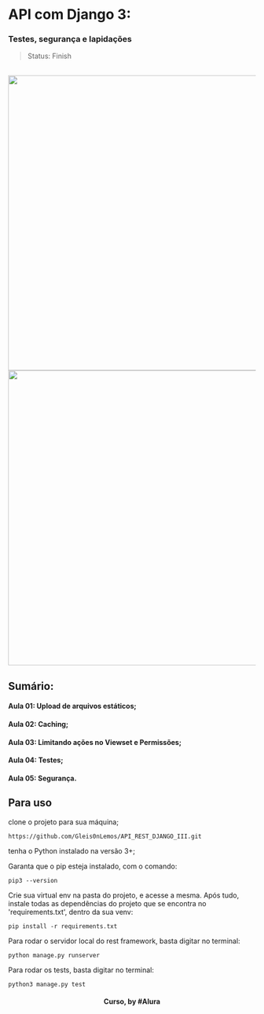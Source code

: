 # API com Django 3:
### Testes, segurança e lapidações

> Status: Finish
<br>

<div align="center">
<img src="https://user-images.githubusercontent.com/100967809/203651206-272623f8-ee0a-48e7-a472-eb711f1c03ca.png" width="600px" />
<img src="https://user-images.githubusercontent.com/100967809/203651532-b4f542fb-fc76-4679-9835-57960b02bb39.png" width="600px" />
</div>


## Sumário: 

#### Aula 01: Upload de arquivos estáticos;

#### Aula 02: Caching;

#### Aula 03: Limitando ações no Viewset e Permissões;

#### Aula 04: Testes;

#### Aula 05: Segurança.
##

## Para uso

clone o projeto para sua máquina;
```
https://github.com/Gleis0nLemos/API_REST_DJANGO_III.git
```

tenha o Python instalado na versão 3+;

Garanta que o pip esteja instalado, com o comando:

```
pip3 --version
```

Crie sua virtual env na pasta do projeto, e acesse a mesma.
Após tudo, instale todas as dependências do projeto que se encontra no 'requirements.txt', dentro da sua venv:
```
pip install -r requirements.txt
```

Para rodar o servidor local do rest framework, basta digitar no terminal:

```
python manage.py runserver
```
Para rodar os tests, basta digitar no terminal:

```
python3 manage.py test
```

<div align=center>
  <h4>Curso, by #Alura</h4>
